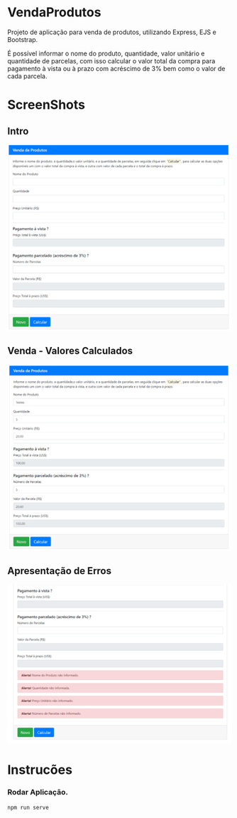 # VendaProdutos

Projeto de aplicação para venda de produtos, utilizando Express, EJS e Bootstrap.

É possível informar o nome do produto, quantidade, valor unitário e quantidade de parcelas, com isso calcular o valor total da compra para pagamento à vista ou à prazo com acréscimo de 3% bem como o valor de cada parcela.

# ScreenShots
## Intro
![Alt text](/screenshots/001.png?raw=true "Introdução.")
## Venda - Valores Calculados
![Alt text](/screenshots/002.png?raw=true "Venda - Valores Calculados.")
## Apresentação de Erros
![Alt text](/screenshots/003.png?raw=true "Apresentação de Erros.")

# Instrucões
### Rodar Aplicação.
```
npm run serve
```